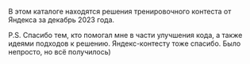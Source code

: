 В этом каталоге находятся решения тренировочного контеста от Яндекса за декабрь 2023 года.

P.S. Спасибо тем, кто помогал мне в части улучшения кода, а также идеями подходов к решению.
Яндекс-контесту тоже спасибо. Было непросто, но всё получилось)
